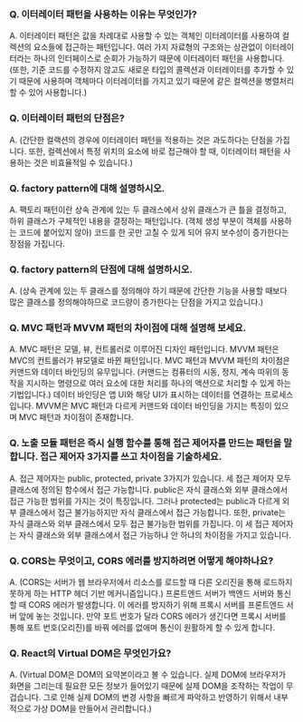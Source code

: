 ### Q. 이터레이터 패턴을 사용하는 이유는 무엇인가?

A. 이터레이터 패턴은 값을 차례대로 사용할 수 있는 객체인 이터레이터를 사용하여 컬렉션의 요소들에 접근하는 패턴입니다. 여러 가지 자료형의 구조와는 상관없이 이터레이터라는 하나의 인터페이스로 순회가 가능하기 때문에 이터레이터 패턴을 사용합니다. (또한, 기준 코드를 수정하지 않고도 새로운 타입의 콜렉션과 이터레이터를 추가할 수 있기 때문에 사용하며 객체마다 이터레이터를 가지고 있기 때문에 같은 컬렉션을 병렬처리 할 수 있어 사용합니다.)

### Q. 이터레이터 패턴의 단점은?

A. (간단한 컬랙션의 경우에 이터레이터 패턴을 적용하는 것은 과도하다는 단점을 가집니다. 또한, 컬렉션에서 특정 위치의 요소에 바로 접근해야 할 때, 이터레이터 패턴을 사용하는 것은 비효율적일 수 있습니다.)

### Q. factory pattern에 대해 설명하시오.

A. 팩토리 패턴이란 상속 관계에 있는 두 클래스에서 상위 클래스가 큰 틀을 결정하고, 하위 클래스가 구체적인 내용을 결정하는 패턴입니다. (객체 생성 부분이 객체를 사용하는 코드에 붙어있지 않아) 코드를 한 곳만 고칠 수 있게 되어 유지 보수성이 증가한다는 장점을 가집니다.

### Q. factory pattern의 단점에 대해 설명하시오.

A. (상속 관계에 있는 두 클래스를 정의해야 하기 때문에 간단한 기능을 사용할 때보다 많은 클래스를 정의해야하므로 코드량이 증가한다는 단점을 가지고 있습니다.)

### Q. MVC 패턴과 MVVM 패턴의 차이점에 대해 설명해 보세요.

A. MVC 패턴은 모델, 뷰, 컨트롤러로 이루어진 디자인 패턴입니다. MVVM 패턴은 MVC의 컨트롤러가 뷰모델로 바뀐 패턴입니다. MVC 패턴과 MVVM 패턴의 차이점은 커맨드와 데이터 바인딩의 유무입니다. (커맨드는 컴퓨터의 시동, 정지, 계속 따위의 동작을 지시하는 명령으로 여러 요소에 대한 처리를 하나의 액션으로 처리할 수 있게 하는 기법입니다.) 데이터 바인딩은 앱 UI와 해당 UI가 표시하는 데이터를 연결하는 프로세스입니다. MVVM은 MVC 패턴과 다르게 커맨드와 데이터 바인딩을 가지는 특징이 있으며 MVC 패턴과 차이점이 존재합니다.

### Q. 노출 모듈 패턴은 즉시 실행 함수를 통해 접근 제어자를 만드는 패턴을 말합니다. 접근 제어자 3가지를 쓰고 차이점을 기술하세요.

A. 접근 제어자는 public, protected, private 3가지가 있습니다. 세 접근 제어자 모두 클래스에 정의된 함수에서 접근 가능합니다. public은 자식 클래스와 외부 클래스에서 접근 가능한 범위를 가지는 것이 특징입니다. 그러나 protected는 public과 다르게 외부 클래스에서 접근 불가능하지만 자식 클래스에서 접근 가능합니다. 또한, private는 자식 클래스와 외부 클래스에서 모두 접근 불가능한 범위를 가집니다. 이 세 접근 제어자는 자식 클래스와 외부 클래스에서 접근 가능하냐 안 하냐의 차이점을 가지고 있습니다.

### Q. CORS는 무엇이고, CORS 에러를 방지하려면 어떻게 해야하나요?

A. (CORS는 서버가 웹 브라우저에서 리소스를 로드할 때 다른 오리진을 통해 로드하지 못하게 하는 HTTP 헤더 기반 메커니즘입니다.) 프론트엔드 서버가 백엔드 서버와 통신할 때 CORS 에러가 발생합니다. 이 에러를 방지하기 위해 프록시 서버를 프론트엔드 서버 앞에 놓는 것입니다. 만약 포트 번호가 달라 CORS 에러가 생긴다면 프록시 서버를 통해 포트 번호(오리진)를 바꿔 에러를 없애며 통신이 원활하게 할 수 있게 합니다.

### Q. React의 Virtual DOM은 무엇인가요?

A. (Virtual DOM은 DOM의 요약본이라고 볼 수 있습니다. 실제 DOM에 브라우저가 화면을 그리는데 필요한 모든 정보가 들어있기 때문에 실제 DOM을 조작하는 작업이 무겁습니다. 그로 인해 실제 DOM의 변경 사항을 빠르게 파악하고 반영하기 위해서 내부적으로 가상 DOM을 만들어서 관리합니다.)
